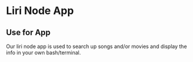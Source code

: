 # Liri Node App

## Use for App

Our liri node app is used to search up songs and/or movies and display the info in your own bash/terminal.
